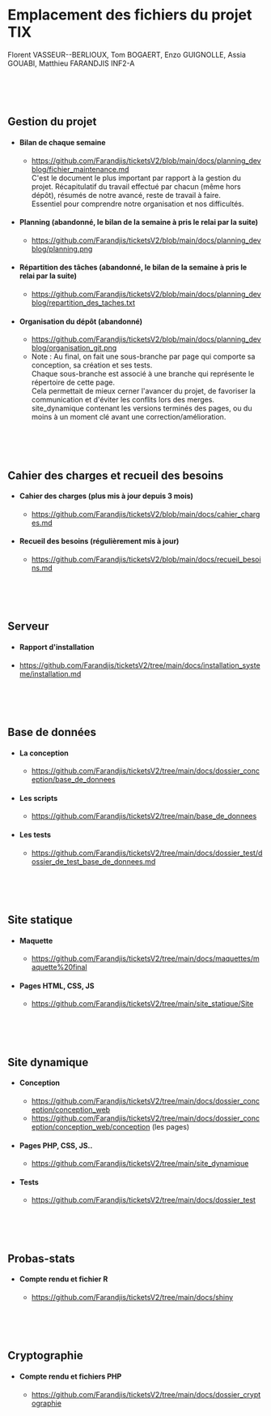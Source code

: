 # Emplacement des fichiers du projet TIX
Florent VASSEUR--BERLIOUX, Tom BOGAERT, Enzo GUIGNOLLE, Assia GOUABI, Matthieu FARANDJIS INF2-A

<br><br><br>

## Gestion du projet
- #### Bilan de chaque semaine
  - https://github.com/Farandjis/ticketsV2/blob/main/docs/planning_devblog/fichier_maintenance.md <br>
    C'est le document le plus important par rapport à la gestion du projet. Récapitulatif du travail effectué par chacun (même hors dépôt), résumés de notre avancé, reste de travail à faire.<br>
    Essentiel pour comprendre notre organisation et nos difficultés.
- #### Planning (abandonné, le bilan de la semaine à pris le relai par la suite)
  - https://github.com/Farandjis/ticketsV2/blob/main/docs/planning_devblog/planning.png
- #### Répartition des tâches (abandonné, le bilan de la semaine à pris le relai par la suite)
  - https://github.com/Farandjis/ticketsV2/blob/main/docs/planning_devblog/repartition_des_taches.txt
- #### Organisation du dépôt (abandonné)
  - https://github.com/Farandjis/ticketsV2/blob/main/docs/planning_devblog/organisation_git.png
  - Note :
    Au final, on fait une sous-branche par page qui comporte sa conception, sa création et ses tests.<br>
    Chaque sous-branche est associé à une branche qui représente le répertoire de cette page.<br>
    Cela permettait de mieux cerner l'avancer du projet, de favoriser la communication et d'éviter les conflits lors des merges.<br>
    site_dynamique contenant les versions terminés des pages, ou du moins à un moment clé avant une correction/amélioration.

<br><br><br>

## Cahier des charges et recueil des besoins
- #### Cahier des charges (plus mis à jour depuis 3 mois)
  - https://github.com/Farandjis/ticketsV2/blob/main/docs/cahier_charges.md
- #### Recueil des besoins (régulièrement mis à jour)
  - https://github.com/Farandjis/ticketsV2/blob/main/docs/recueil_besoins.md

<br><br><br>

## Serveur
- #### Rapport d'installation
 - https://github.com/Farandjis/ticketsV2/tree/main/docs/installation_systeme/installation.md

<br><br><br>

## Base de données
- #### La conception
  - https://github.com/Farandjis/ticketsV2/tree/main/docs/dossier_conception/base_de_donnees
- #### Les scripts
  - https://github.com/Farandjis/ticketsV2/tree/main/base_de_donnees
- #### Les tests
  - https://github.com/Farandjis/ticketsV2/tree/main/docs/dossier_test/dossier_de_test_base_de_donnees.md

<br><br><br>

## Site statique
- #### Maquette
  - https://github.com/Farandjis/ticketsV2/tree/main/docs/maquettes/maquette%20final
- #### Pages HTML, CSS, JS
  - https://github.com/Farandjis/ticketsV2/tree/main/site_statique/Site

<br><br><br>
 
## Site dynamique
- #### Conception
  - https://github.com/Farandjis/ticketsV2/tree/main/docs/dossier_conception/conception_web
  - https://github.com/Farandjis/ticketsV2/tree/main/docs/dossier_conception/conception_web/conception (les pages)
- #### Pages PHP, CSS, JS..
  - https://github.com/Farandjis/ticketsV2/tree/main/site_dynamique
- #### Tests
  - https://github.com/Farandjis/ticketsV2/tree/main/docs/dossier_test

<br><br><br>

 ## Probas-stats
 - #### Compte rendu et fichier R
   - https://github.com/Farandjis/ticketsV2/tree/main/docs/shiny

<br><br><br>

  ## Cryptographie
  - #### Compte rendu et fichiers PHP
    - https://github.com/Farandjis/ticketsV2/tree/main/docs/dossier_cryptographie
